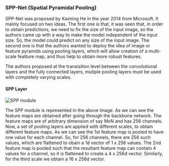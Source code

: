 ### SPP-Net (Spatial Pyramidal Pooling)

SPP-Net was proposed by Kaiming He in the year 2014 from Microsoft. It mainly focused on two ideas. The first one is that, it was seen that, in order to obtain predictions, we need to fix the size of the input image, so the authors came up with a way to make the model independent of the input size. So, the model could predict on any size of the input image. The second one is that the authors wanted to deploy the idea of image or feature pyramids using pooling layers, which will allow creation of a multi-scale featture map, and thus help to obtain more robust features. 

The authors proposed at the transisition level between the convolutional layers and the fully connected layers, mutiple pooling layers must be used with completely varying scales. 

#### SPP Layer

![SPP module](https://miro.medium.com/max/1176/1*Af0rCJ67rVYdfIfhwnwi3A.png)

The SPP module is represented in the above image. As we can see the feature maps are obtained after going through the backbone network. The feature maps are of arbitrary dimension of say MxN and has 256 channels. Now, a set of pooling layers are applied with different scales, to obtain different feature maps. As we can see the 1st feature map is pooled to have one value for each channel. So, for 256 channels, there are 256 such values, which are flattened to obain a 1d vector of 1 x 256 values. The 2nd feature map is pooled such that the resultant feature map can contain 4 values for a channel, so it is flattened to create a 4 x 256d vector. Similarly, for the third scale we obtain a 16 x 256d vector.
